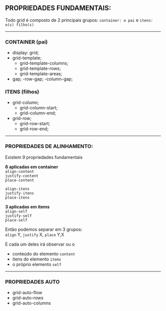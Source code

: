 ## PROPRIEDADES FUNDAMENTAIS:

Todo grid é composto de 2 principais grupos:
`container: o pai` e `itens: o(s) filho(s)`

---

### CONTAINER (pai)

- display: grid;
- grid-template;
  - grid-template-columns;
  - grid-template-rows;
  - grid-template-areas;
- gap;
  -row-gap;
  -column-gap;

### ITENS (filhos)

- grid-column;
  - grid-column-start;
  - grid-column-end;
- grid-row;
  - grid-row-start;
  - grid-row-end;

---

### PROPRIEDADES DE ALINHAMENTO:

Existem 9 propriedades fundamentais

**6 aplicadas em container** <br/>
`align-content` <br/>
`justify-content` <br/>
`place-content` <br/>

`align-itens` <br/>
`justify-itens` <br/>
`place-itens` <br/>

**3 aplicadas em items** <br/>
`align-self` <br/>
`justify-self` <br/>
`place-self` <br/>

Então podemos separar em 3 grupos: <br/>
`align` Y, `justify` X, `place` Y,X

E cada um deles irá observar ou o

- conteúdo do elemento `content`
- itens do elemento `items`
- o próprio elemento `self`

---

### PROPRIEDADES AUTO

- grid-auto-flow
- grid-auto-rows
- grid-auto-columns
